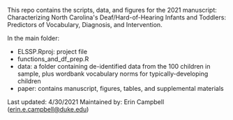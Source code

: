 This repo contains the scripts, data, and figures for the 2021 manuscript: Characterizing North Carolina's Deaf/Hard-of-Hearing Infants and Toddlers: Predictors of Vocabulary, Diagnosis, and Intervention.


In the main folder: 
- ELSSP.Rproj: project file
- functions_and_df_prep.R
- data: a folder containing de-identified data from the 100 children in sample, plus wordbank vocabulary norms for typically-developing children
- paper: contains manuscript, figures, tables, and supplemental materials


Last updated: 4/30/2021
Maintained by: Erin Campbell (erin.e.campbell@duke.edu)
